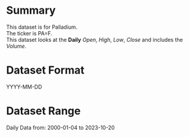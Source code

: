 # Summary

This dataset is for Palladium.      
The ticker is PA=F.    
This dataset looks at the **Daily** _Open_, _High_, _Low_, _Close_ and includes the _Volume_.    


# Dataset Format  

YYYY-MM-DD    

# Dataset Range  

Daily Data from: 2000-01-04 to 2023-10-20      